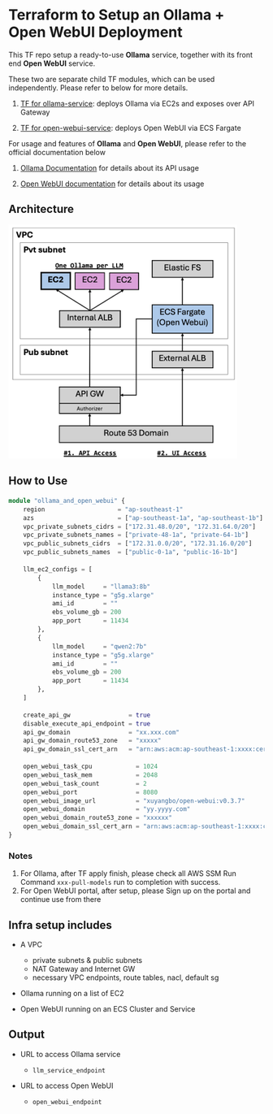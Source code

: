 # Terraform to Setup an Ollama + Open WebUI Deployment

This TF repo setup a ready-to-use **Ollama** service, together with its front end **Open WebUI** service.

These two are separate child TF modules, which can be used independently. Please refer to below for more details.

1. [TF for ollama-service](./modules/ollama-service-multi-servers/README.md): deploys Ollama via EC2s and exposes over API Gateway

2. [TF for open-webui-service](./modules/open-webui-service/README.md): deploys Open WebUI via ECS Fargate

For usage and features of **Ollama** and **Open WebUI**, please refer to the official documentation below

1. [Ollama Documentation](https://github.com/ollama/ollama/blob/main/docs/api.md) for details about its API usage

2. [Open WebUI documentation](https://github.com/open-webui/open-webui/blob/main/README.md) for details about its usage

## Architecture

<img src="./architecture.png" alt="architecture" width="450"/>

## How to Use

```terraform
module "ollama_and_open_webui" {
    region                    = "ap-southeast-1"
    azs                       = ["ap-southeast-1a", "ap-southeast-1b"]
    vpc_private_subnets_cidrs = ["172.31.48.0/20", "172.31.64.0/20"]
    vpc_private_subnets_names = ["private-48-1a", "private-64-1b"]
    vpc_public_subnets_cidrs  = ["172.31.0.0/20", "172.31.16.0/20"]
    vpc_public_subnets_names  = ["public-0-1a", "public-16-1b"]

    llm_ec2_configs = [
        {
            llm_model     = "llama3:8b"
            instance_type = "g5g.xlarge"
            ami_id        = ""
            ebs_volume_gb = 200
            app_port      = 11434
        },
        {
            llm_model     = "qwen2:7b"
            instance_type = "g5g.xlarge"
            ami_id        = ""
            ebs_volume_gb = 200
            app_port      = 11434
        },
    ]

    create_api_gw                = true
    disable_execute_api_endpoint = true
    api_gw_domain                = "xx.xxx.com"
    api_gw_domain_route53_zone   = "xxxxx"
    api_gw_domain_ssl_cert_arn   = "arn:aws:acm:ap-southeast-1:xxxx:certificate/xxxxx"

    open_webui_task_cpu            = 1024
    open_webui_task_mem            = 2048
    open_webui_task_count          = 2
    open_webui_port                = 8080
    open_webui_image_url           = "xuyangbo/open-webui:v0.3.7"
    open_webui_domain              = "yy.yyyy.com"
    open_webui_domain_route53_zone = "xxxxxx"
    open_webui_domain_ssl_cert_arn = "arn:aws:acm:ap-southeast-1:xxxx:certificate/xxxxx"
}
```

### Notes

1. For Ollama, after TF apply finish, please check all AWS SSM Run Command `xxx-pull-models` run to completion with success.
2. For Open WebUI portal, after setup, please Sign up on the portal and continue use from there

## Infra setup includes

- A VPC

  - private subnets & public subnets
  - NAT Gateway and Internet GW
  - necessary VPC endpoints, route tables, nacl, default sg

- Ollama running on a list of EC2

- Open WebUI running on an ECS Cluster and Service

## Output

- URL to access Ollama service

  - `llm_service_endpoint`

- URL to access Open WebUI

  - `open_webui_endpoint`
